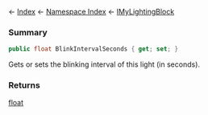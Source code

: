 ← [Index](Api-Index) ← [Namespace Index](Namespace-Index) ← [IMyLightingBlock](Sandbox.ModAPI.Ingame.IMyLightingBlock)

### Summary

```csharp
public float BlinkIntervalSeconds { get; set; }
```

Gets or sets the blinking interval of this light (in seconds).

### Returns

[float](https://docs.microsoft.com/en-us/dotnet/api/system.single?view=netframework-4.6)

